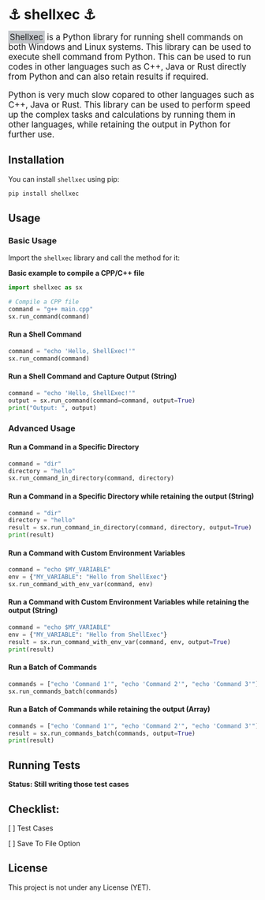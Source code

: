 # ⚓ shellxec ⚓

<p style="font-size:17px;">
<span style="background-color: #6e768166; padding: 3px;">Shellxec</span> 
is a Python library for running shell commands on both Windows and Linux systems.
This library can be used to execute shell command from Python. This can be used to run codes in other languages such as C++, Java or Rust directly from Python and can also retain results if required. </p>

<p style="font-size:17px;"> Python is very much slow copared to other languages such as C++, Java or Rust. This library can be used to perform speed up the complex tasks and calculations by running them in other languages, while retaining the output in Python for further use.  </p>

  

## Installation

You can install `shellxec` using pip:

```bash
pip install shellxec
```

## Usage

### Basic Usage

Import the `shellxec` library and call the method for it:

**Basic example to compile a CPP/C++ file**
```python
import shellxec as sx

# Compile a CPP file 
command = "g++ main.cpp"  
sx.run_command(command)
```

#### Run a Shell Command

```python
command = "echo 'Hello, ShellExec!'"
sx.run_command(command)
```

#### Run a Shell Command and Capture Output (String)

```python
command = "echo 'Hello, ShellExec!'"
output = sx.run_command(command=command, output=True)
print("Output: ", output)
```

### Advanced Usage

#### Run a Command in a Specific Directory

```python
command = "dir"
directory = "hello"
sx.run_command_in_directory(command, directory)
```

#### Run a Command in a Specific Directory while retaining the output (String)

```python
command = "dir"
directory = "hello"
result = sx.run_command_in_directory(command, directory, output=True)
print(result)
```

#### Run a Command with Custom Environment Variables

```python
command = "echo $MY_VARIABLE"
env = {"MY_VARIABLE": "Hello from ShellExec"}
sx.run_command_with_env_var(command, env)
```
#### Run a Command with Custom Environment Variables while retaining the output (String)

```python
command = "echo $MY_VARIABLE"
env = {"MY_VARIABLE": "Hello from ShellExec"}
result = sx.run_command_with_env_var(command, env, output=True)
print(result)
```

#### Run a Batch of Commands

```python
commands = ["echo 'Command 1'", "echo 'Command 2'", "echo 'Command 3'"]
sx.run_commands_batch(commands)
```
#### Run a Batch of Commands while retaining the output (Array)

```python
commands = ["echo 'Command 1'", "echo 'Command 2'", "echo 'Command 3'"]
result = sx.run_commands_batch(commands, output=True)
print(result) 
```

## Running Tests

**Status: Still writing those test cases**
<!-- To run the tests, use the following command: -->

<!-- ```bash
python -m unittest test_shellxec.py
``` -->

## Checklist:

[ ] Test Cases

[ ] Save To File Option

<!-- Contributions are welcome! Please read [CONTRIBUTING.md](CONTRIBUTING.md) for details on our code of conduct and the process for submitting pull requests. -->

## License

This project is not under any License (YET).